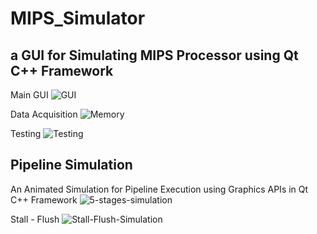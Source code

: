 # MIPS_Simulator
## a GUI for Simulating MIPS Processor using Qt C++ Framework

Main GUI
![GUI](images/SingleCycleGUI/title.png)

Data Acquisition
![Memory](images/SingleCycleGUI/Memory.png)

Testing
![Testing](images/SingleCycleGUI/addCase.png)

## Pipeline Simulation
An Animated Simulation for Pipeline Execution using Graphics APIs in Qt C++ Framework
![5-stages-simulation](images/SingleCycleGUI/basic.png)

Stall - Flush
![Stall-Flush-Simulation](images/SingleCycleGUI/pflush.png)
